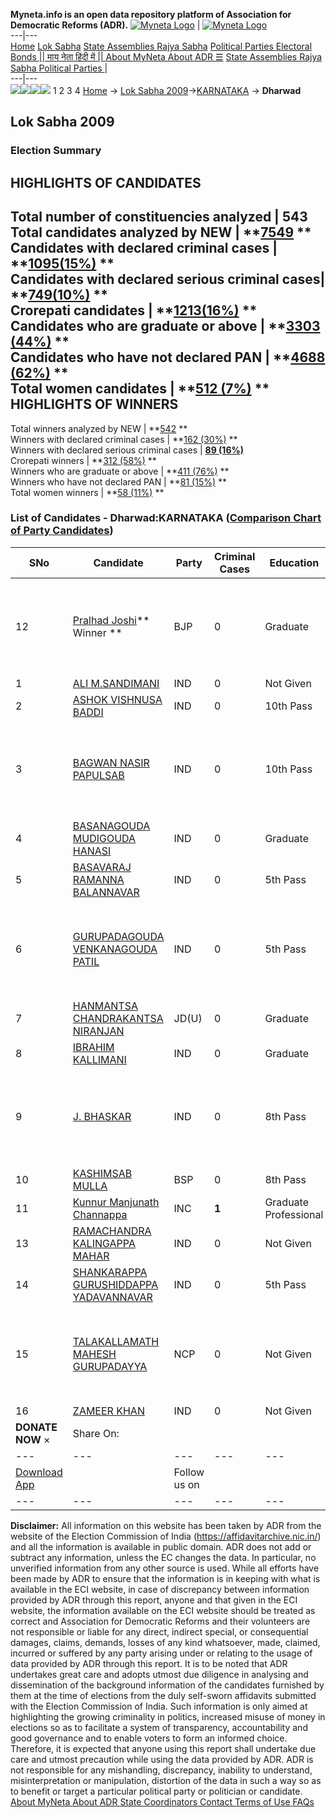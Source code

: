 **Myneta.info is an open data repository platform of Association for Democratic Reforms (ADR).**
[![Myneta Logo](https://www.myneta.info/lib/img/myneta-logo.png)](https://www.myneta.info/) | [![Myneta Logo](https://www.myneta.info/lib/img/adr-logo.png)](https://adrindia.org)  
---|---  
[Home](https://www.myneta.info/) [Lok Sabha](https://www.myneta.info/#ls "Lok Sabha") [ State Assemblies ](https://www.myneta.info/#sa "State Assemblies") [Rajya Sabha](https://www.myneta.info/#rs "Rajya Sabha") [Political Parties ](https://www.myneta.info/party "Political Parties") [ Electoral Bonds ](https://www.myneta.info/electoral_bonds "Electoral Bonds") [ || माय नेता हिंदी में || ](https://translate.google.co.in/translate?prev=hp&hl=en&js=y&u=www.myneta.info&sl=en&tl=hi&history_state0=) [ About MyNeta ](https://adrindia.org/content/about-myneta) [ About ADR ](https://adrindia.org/about-adr/who-we-are) [☰](javascript:void\(0\))
[ State Assemblies ](https://www.myneta.info/#sa "State Assemblies") [ Rajya Sabha ](https://www.myneta.info/#rs "Rajya Sabha") [ Political Parties ](https://www.myneta.info/party "Political Parties")
|   
---|---  
![](https://www.myneta.info/lib/img/banner/banner-1.png)![](https://www.myneta.info/lib/img/banner/banner-2.png)![](https://www.myneta.info/lib/img/banner/banner-3.png)![](https://www.myneta.info/lib/img/banner/banner-4.png)
1  2  3  4 
[Home](https://www.myneta.info/) → [Lok Sabha 2009](https://www.myneta.info/ls2009/)→[KARNATAKA](https://www.myneta.info/ls2009/index.php?action=show_constituencies&state_id=10) → **Dharwad**
### 
## Lok Sabha 2009
###  Election Summary 
HIGHLIGHTS OF CANDIDATES  
---  
Total number of constituencies analyzed |  543   
Total candidates analyzed by NEW | **[7549](https://www.myneta.info/ls2009/index.php?action=summary&subAction=candidates_analyzed&sort=candidate#summary) **  
Candidates with declared criminal cases | **[1095(15%)](https://www.myneta.info/ls2009/index.php?action=summary&subAction=crime&sort=candidate#summary) **  
Candidates with declared serious criminal cases| **[749(10%)](https://www.myneta.info/ls2009/index.php?action=summary&subAction=serious_crime&sort=candidate#summary) **  
Crorepati candidates | **[1213(16%)](https://www.myneta.info/ls2009/index.php?action=summary&subAction=crorepati&sort=candidate#summary) **  
Candidates who are graduate or above | **[3303 (44%)](https://www.myneta.info/ls2009/index.php?action=summary&subAction=education&sort=candidate#summary) **  
Candidates who have not declared PAN | **[4688 (62%)](https://www.myneta.info/ls2009/index.php?action=summary&subAction=without_pan&sort=candidate#summary) **  
Total women candidates | **[512 (7%)](https://www.myneta.info/ls2009/index.php?action=summary&subAction=women_candidate&sort=candidate#summary) **  
HIGHLIGHTS OF WINNERS  
---  
Total winners analyzed by NEW | **[542](https://www.myneta.info/ls2009/index.php?action=summary&subAction=winner_analyzed&sort=candidate#summary) **  
Winners with declared criminal cases | **[162 (30%)](https://www.myneta.info/ls2009/index.php?action=summary&subAction=winner_crime&sort=candidate#summary) **  
Winners with declared serious criminal cases | **[89 (16%)](https://www.myneta.info/ls2009/index.php?action=summary&subAction=winner_serious_crime&sort=candidate#summary)**  
Crorepati winners | **[312 (58%)](https://www.myneta.info/ls2009/index.php?action=summary&subAction=winner_crorepati&sort=candidate#summary) **  
Winners who are graduate or above | **[411 (76%)](https://www.myneta.info/ls2009/index.php?action=summary&subAction=winner_education&sort=candidate#summary) **  
Winners who have not declared PAN | **[81 (15%)](https://www.myneta.info/ls2009/index.php?action=summary&subAction=winner_without_pan&sort=candidate#summary) **  
Total women winners | **[58 (11%)](https://www.myneta.info/ls2009/index.php?action=summary&subAction=winner_women&sort=candidate#summary) **  
### List of Candidates - Dharwad:KARNATAKA ([Comparison Chart of Party Candidates](https://www.myneta.info/ls2009/comparisonchart.php?constituency_id=294))
SNo | Candidate| Party| Criminal Cases| Education| Age| Total Assets| Liabilities  
---|---|---|---|---|---|---|---  
12  | [Pralhad Joshi](https://www.myneta.info/ls2009/candidate.php?candidate_id=4597)** Winner ** | BJP | 0 | Graduate| 46 | ![](https://myneta.info/image_v2.php?myneta_folder=ls2009&candidate_id=4597&col=ta) | ![](https://myneta.info/image_v2.php?myneta_folder=ls2009&candidate_id=4597&col=lia)  
1  | [ALI M.SANDIMANI](https://www.myneta.info/ls2009/candidate.php?candidate_id=6001) | IND | 0 | Not Given| 30 | Rs 14,70,000 ~ 14 Lacs+ | Rs 40,000 ~ 40 Thou+  
2  | [ASHOK VISHNUSA BADDI](https://www.myneta.info/ls2009/candidate.php?candidate_id=6002) | IND | 0 | 10th Pass| 38 | Rs 4,13,648 ~ 4 Lacs+ | Rs 0 ~   
3  | [BAGWAN NASIR PAPULSAB](https://www.myneta.info/ls2009/candidate.php?candidate_id=4595) | IND | 0 | 10th Pass| 51 | ![](https://myneta.info/image_v2.php?myneta_folder=ls2009&candidate_id=4595&col=ta) | ![](https://myneta.info/image_v2.php?myneta_folder=ls2009&candidate_id=4595&col=lia)  
4  | [BASANAGOUDA MUDIGOUDA HANASI](https://www.myneta.info/ls2009/candidate.php?candidate_id=6008) | IND | 0 | Graduate| 63 | Rs 34,80,316 ~ 34 Lacs+ | Rs 10,57,000 ~ 10 Lacs+  
5  | [BASAVARAJ RAMANNA BALANNAVAR](https://www.myneta.info/ls2009/candidate.php?candidate_id=6009) | IND | 0 | 5th Pass| 30 | Rs 4,36,250 ~ 4 Lacs+ | Rs 18,000 ~ 18 Thou+  
6  | [GURUPADAGOUDA VENKANAGOUDA PATIL](https://www.myneta.info/ls2009/candidate.php?candidate_id=6005) | IND | 0 | 5th Pass| 62 | ![](https://myneta.info/image_v2.php?myneta_folder=ls2009&candidate_id=6005&col=ta) | ![](https://myneta.info/image_v2.php?myneta_folder=ls2009&candidate_id=6005&col=lia)  
7  | [HANMANTSA CHANDRAKANTSA NIRANJAN](https://www.myneta.info/ls2009/candidate.php?candidate_id=5890) | JD(U) | 0 | Graduate| 40 | Rs 93,95,000 ~ 93 Lacs+ | Rs 13,46,000 ~ 13 Lacs+  
8  | [IBRAHIM KALLIMANI](https://www.myneta.info/ls2009/candidate.php?candidate_id=6004) | IND | 0 | Graduate| 32 | Rs 87,000 ~ 87 Thou+ | Rs 0 ~   
9  | [J. BHASKAR](https://www.myneta.info/ls2009/candidate.php?candidate_id=6007) | IND | 0 | 8th Pass| 39 | ![](https://myneta.info/image_v2.php?myneta_folder=ls2009&candidate_id=6007&col=ta) | ![](https://myneta.info/image_v2.php?myneta_folder=ls2009&candidate_id=6007&col=lia)  
10  | [KASHIMSAB MULLA](https://www.myneta.info/ls2009/candidate.php?candidate_id=5889) | BSP | 0 | 8th Pass| 61 | Rs 1,00,65,000 ~ 1 Crore+ | Rs 8,500 ~ 8 Thou+  
11  | [Kunnur Manjunath Channappa](https://www.myneta.info/ls2009/candidate.php?candidate_id=4596) | INC | **1** | Graduate Professional| 55 | Rs 2,85,58,354 ~ 2 Crore+ | Rs 49,63,000 ~ 49 Lacs+  
13  | [RAMACHANDRA KALINGAPPA MAHAR](https://www.myneta.info/ls2009/candidate.php?candidate_id=6010) | IND | 0 | Not Given| 59 | Rs 30,56,554 ~ 30 Lacs+ | Rs 29,711 ~ 29 Thou+  
14  | [SHANKARAPPA GURUSHIDDAPPA YADAVANNAVAR](https://www.myneta.info/ls2009/candidate.php?candidate_id=6011) | IND | 0 | 5th Pass| 50 | Rs 47,05,000 ~ 47 Lacs+ | Rs 0 ~   
15  | [TALAKALLAMATH MAHESH GURUPADAYYA](https://www.myneta.info/ls2009/candidate.php?candidate_id=5811) | NCP | 0 | Not Given| 52 | ![](https://myneta.info/image_v2.php?myneta_folder=ls2009&candidate_id=5811&col=ta) | ![](https://myneta.info/image_v2.php?myneta_folder=ls2009&candidate_id=5811&col=lia)  
16  | [ZAMEER KHAN](https://www.myneta.info/ls2009/candidate.php?candidate_id=6006) | IND | 0 | Not Given| 28 | Rs 15,000 ~ 15 Thou+ | Rs 0 ~   
|  **DONATE NOW** × |  Share On:  | [](https://api.whatsapp.com/send?text=https%3A%2F%2Fmyneta.info%2Fpunjab2022%2Findex.php%3Faction%3Dshow_constituencies%26state_id%3D19) | [](https://www.facebook.com/sharer/sharer.php?u=https%3A%2F%2Fmyneta.info%2Fpunjab2022%2Findex.php%3Faction%3Dshow_constituencies%26state_id%3D19) | [](https://twitter.com/share?url=https%3A%2F%2Fmyneta.info%2Fpunjab2022%2Findex.php%3Faction%3Dshow_constituencies%26state_id%3D19)  
---|---|---|---|---  
| [ Download App ](https://play.google.com/store/apps/details?id=com.webrosoft.myneta1&pcampaignid=pcampaignidMKT-Other-global-all-co-prtnr-py-PartBadge-Mar2515-1) | [](https://play.google.com/store/apps/details?id=com.webrosoft.myneta1&pcampaignid=pcampaignidMKT-Other-global-all-co-prtnr-py-PartBadge-Mar2515-1) |  Follow us on  | [](https://www.facebook.com/adrindia.org/) | [](https://twitter.com/adrspeaks) | [](https://groups.google.com/g/national-election-watch?hl=en&pli=1) | [](https://www.instagram.com/adrspeaks/) | [](https://www.youtube.com/user/adrspeaks) | [](https://sharechat.com/profile/adrspeaks)  
---|---|---|---|---|---|---|---|---  
**Disclaimer:** All information on this website has been taken by ADR from the website of the Election Commission of India (https://affidavitarchive.nic.in/) and all the information is available in public domain. ADR does not add or subtract any information, unless the EC changes the data. In particular, no unverified information from any other source is used. While all efforts have been made by ADR to ensure that the information is in keeping with what is available in the ECI website, in case of discrepancy between information provided by ADR through this report, anyone and that given in the ECI website, the information available on the ECI website should be treated as correct and Association for Democratic Reforms and their volunteers are not responsible or liable for any direct, indirect special, or consequential damages, claims, demands, losses of any kind whatsoever, made, claimed, incurred or suffered by any party arising under or relating to the usage of data provided by ADR through this report. It is to be noted that ADR undertakes great care and adopts utmost due diligence in analysing and dissemination of the background information of the candidates furnished by them at the time of elections from the duly self-sworn affidavits submitted with the Election Commission of India. Such information is only aimed at highlighting the growing criminality in politics, increased misuse of money in elections so as to facilitate a system of transparency, accountability and good governance and to enable voters to form an informed choice. Therefore, it is expected that anyone using this report shall undertake due care and utmost precaution while using the data provided by ADR. ADR is not responsible for any mishandling, discrepancy, inability to understand, misinterpretation or manipulation, distortion of the data in such a way so as to benefit or target a particular political party or politician or candidate. 
[ About MyNeta ](https://adrindia.org/content/about-myneta) [ About ADR ](https://adrindia.org/about-adr/who-we-are) [ State Coordinators ](https://adrindia.org/about-adr/state-coordinators) [ Contact ](https://adrindia.org/contact-us) [ Terms of Use ](https://adrindia.org/content/adr-terms-use) [ FAQs ](https://adrindia.org/content/faqs)
